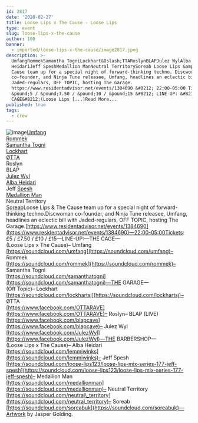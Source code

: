 ```yaml
---
id: 2817
date: '2020-02-27'
title: Loose Lips x The Cause - Loose Lips
type: event
slug: loose-lips-x-the-cause
author: 100
banner:
  - imported/loose-lips-x-the-cause/image2817.jpeg
description: >-
  UmfangRommekSamantha TogniLockhart&Oslash;TTARoslynBLAPJulez WylAlba
  HeidariJeff SpeshMedallion ManNeutral TerritorySoreab Loose Lips &amp; The
  Cause team up for a special night of forward-thinking techno. Discwoman
  co-founder, and Ninja Tune releasee, Umfang, headlines an eclectic bill with
  Jaded-regulars, OFF TOPIC, hosting The Garage.
  https://www.residentadvisor.net/events/1384690 &#8212; 22:00-05:00 Tickets:
  &pound;5 / &pound;7.50 / &pound;10 / &pound;15 &#8212; LINE-UP: &#8212;THE
  CAGE&#8212;(Loose Lips [...]Read More...
published: true
tags:
  - crew
---
```

![image](../imported/loose-lips-x-the-cause/image2817.jpeg)[Umfang](https://www.residentadvisor.net/dj/umfang)  
[Rommek](https://www.residentadvisor.net/dj/rommek)  
[Samantha Togni](https://www.residentadvisor.net/dj/samanthatogni)  
[Lockhart](https://www.residentadvisor.net/dj/lockhart)  
[ØTTA](https://www.residentadvisor.net/dj/otta)  
Roslyn  
BLAP  
[Julez Wyl](https://www.residentadvisor.net/dj/julezwyl)  
[Alba Heidari](https://www.residentadvisor.net/dj/albaheidari)  
Jeff [Spesh](https://www.residentadvisor.net/dj/spesh)  
[Medallion Man](https://www.residentadvisor.net/dj/medallionman)  
Neutral Territory  
[Soreab](https://www.residentadvisor.net/dj/soreab)Loose Lips & The Cause team up for a special night of forward-thinking techno.Discwoman co-founder, and Ninja Tune releasee, Umfang, headlines an eclectic bill with Jaded-regulars, OFF TOPIC, hosting The Garage.[](https://www.residentadvisor.net/events/1384690)[https://www.residentadvisor.net/events/1384690](https://www.residentadvisor.net/events/1384690)—22:00-05:00Tickets: £5 / £7.50 / £10 / £15—LINE-UP:—THE CAGE—  
(Loose Lips x The Cause)– Umfang  
[https://soundcloud.com/umfang](https://soundcloud.com/umfang)– Rommek  
[https://soundcloud.com/rommek](https://soundcloud.com/rommek)– Samantha Togni  
[https://soundcloud.com/samanthatogni](https://soundcloud.com/samanthatogni)—THE GARAGE—  
(Off Topic)– Lockhart  
[https://soundcloud.com/lockhartsj](https://soundcloud.com/lockhartsj)– ØTTA  
[https://www.facebook.com/OTTARAVE](https://www.facebook.com/OTTARAVE)– Roslyn– BLAP (LIVE)  
[https://www.facebook.com/blapcave](https://www.facebook.com/blapcave)– Julez Wyl  
[https://www.facebook.com/JulezWyl](https://www.facebook.com/JulezWyl)—THE BARBERSHOP—  
(Loose Lips x The Cause)– Alba Heidari  
[https://soundcloud.com/lemmiwinks](https://soundcloud.com/lemmiwinks)– Jeff Spesh  
[https://soundcloud.com/loose-lips123/loose-lips-mix-series-177-jeff-spesh](https://soundcloud.com/loose-lips123/loose-lips-mix-series-177-jeff-spesh)– Medallion Man  
[https://soundcloud.com/medallionman](https://soundcloud.com/medallionman)– Neutral Territory  
[https://soundcloud.com/neutral\_territory](https://soundcloud.com/neutral_territory)– Soreab  
[https://soundcloud.com/soreabuk](https://soundcloud.com/soreabuk)—Artwork by Jasper Golding.